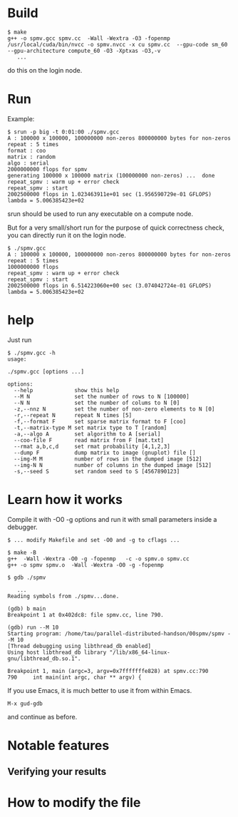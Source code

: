 
Build
=================

```
$ make
g++ -o spmv.gcc spmv.cc  -Wall -Wextra -O3 -fopenmp  
/usr/local/cuda/bin/nvcc -o spmv.nvcc -x cu spmv.cc  --gpu-code sm_60 --gpu-architecture compute_60 -O3 -Xptxas -O3,-v
   ...
```

do this on the login node.

Run
=================

Example:

```
$ srun -p big -t 0:01:00 ./spmv.gcc
A : 100000 x 100000, 100000000 non-zeros 800000000 bytes for non-zeros
repeat : 5 times
format : coo
matrix : random
algo : serial
2000000000 flops for spmv
generating 100000 x 100000 matrix (100000000 non-zeros) ...  done
repeat_spmv : warm up + error check
repeat_spmv : start
2002500000 flops in 1.023463911e+01 sec (1.956590729e-01 GFLOPS)
lambda = 5.006385423e+02
```

srun should be used to run any executable on a compute node.

But for a very small/short run for the purpose of quick correctness check, you can directly run it on the login node.

```
$ ./spmv.gcc
A : 100000 x 100000, 100000000 non-zeros 800000000 bytes for non-zeros
repeat : 5 times
1000000000 flops
repeat_spmv : warm up + error check
repeat_spmv : start
2002500000 flops in 6.514223060e+00 sec (3.074042724e-01 GFLOPS)
lambda = 5.006385423e+02
```

help
=================

Just run

```
$ ./spmv.gcc -h
usage:

./spmv.gcc [options ...]

options:
  --help             show this help
  --M N              set the number of rows to N [100000]
  --N N              set the number of colums to N [0]
  -z,--nnz N         set the number of non-zero elements to N [0]
  -r,--repeat N      repeat N times [5]
  -f,--format F      set sparse matrix format to F [coo]
  -t,--matrix-type M set matrix type to T [random]
  -a,--algo A        set algorithm to A [serial]
  --coo-file F       read matrix from F [mat.txt]
  --rmat a,b,c,d     set rmat probability [4,1,2,3]
  --dump F           dump matrix to image (gnuplot) file []
  --img-M M          number of rows in the dumped image [512]
  --img-N N          number of columns in the dumped image [512]
  -s,--seed S        set random seed to S [4567890123]
```

Learn how it works
=================

Compile it with -O0 -g options and run it with small parameters inside a debugger.

```
$ ... modify Makefile and set -O0 and -g to cflags ...

$ make -B
g++  -Wall -Wextra -O0 -g -fopenmp   -c -o spmv.o spmv.cc
g++ -o spmv spmv.o  -Wall -Wextra -O0 -g -fopenmp

$ gdb ./spmv

   ...
Reading symbols from ./spmv...done.

(gdb) b main
Breakpoint 1 at 0x402dc8: file spmv.cc, line 790.

(gdb) run --M 10
Starting program: /home/tau/parallel-distributed-handson/00spmv/spmv --M 10
[Thread debugging using libthread_db enabled]
Using host libthread_db library "/lib/x86_64-linux-gnu/libthread_db.so.1".

Breakpoint 1, main (argc=3, argv=0x7fffffffe828) at spmv.cc:790
790     int main(int argc, char ** argv) {

```

If you use Emacs, it is much better to use it from within Emacs.

```
M-x gud-gdb
```

and continue as before.

Notable features
=================

Verifying your results
-----------------


How to modify the file
=================

